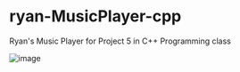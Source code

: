 # ryan-MusicPlayer-cpp
Ryan's Music Player for Project 5 in C++ Programming class

![image](https://github.com/user-attachments/assets/4c4dc454-cfac-4cd4-9937-52c39c8911e4)

